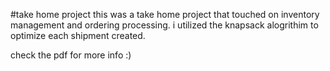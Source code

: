 #take home project
this was a take home project that touched on inventory management and ordering processing. i utilized the knapsack 
alogrithim to optimize each shipment created. 

check the pdf for more info :)